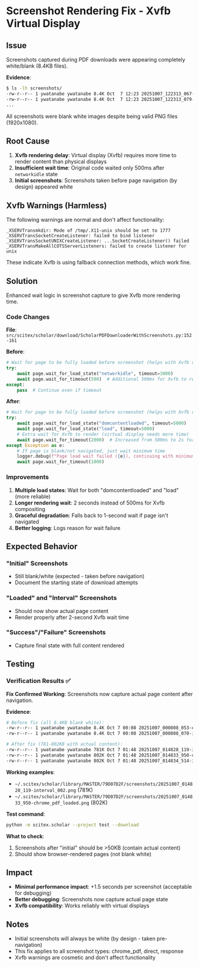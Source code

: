 # Screenshot Rendering Fix - Xvfb Virtual Display

## Issue

Screenshots captured during PDF downloads were appearing completely white/blank (8.4KB files).

**Evidence**:
```bash
$ ls -lh screenshots/
-rw-r--r-- 1 ywatanabe ywatanabe 8.4K Oct  7 12:23 20251007_122313_067-chrome_pdf_initial.png
-rw-r--r-- 1 ywatanabe ywatanabe 8.4K Oct  7 12:23 20251007_122313_079-interval_001.png
...
```

All screenshots were blank white images despite being valid PNG files (1920x1080).

## Root Cause

1. **Xvfb rendering delay**: Virtual display (Xvfb) requires more time to render content than physical displays
2. **Insufficient wait time**: Original code waited only 500ms after `networkidle` state
3. **Initial screenshots**: Screenshots taken before page navigation (by design) appeared white

## Xvfb Warnings (Harmless)

The following warnings are normal and don't affect functionality:
```
_XSERVTransmkdir: Mode of /tmp/.X11-unix should be set to 1777
_XSERVTransSocketCreateListener: failed to bind listener
_XSERVTransSocketUNIXCreateListener: ...SocketCreateListener() failed
_XSERVTransMakeAllCOTSServerListeners: failed to create listener for unix
```

These indicate Xvfb is using fallback connection methods, which work fine.

## Solution

Enhanced wait logic in screenshot capture to give Xvfb more rendering time.

### Code Changes

**File**: `src/scitex/scholar/download/ScholarPDFDownloaderWithScreenshots.py:152-161`

**Before**:
```python
# Wait for page to be fully loaded before screenshot (helps with Xvfb rendering)
try:
    await page.wait_for_load_state("networkidle", timeout=3000)
    await page.wait_for_timeout(500)  # Additional 500ms for Xvfb to render
except:
    pass  # Continue even if timeout
```

**After**:
```python
# Wait for page to be fully loaded before screenshot (helps with Xvfb rendering)
try:
    await page.wait_for_load_state("domcontentloaded", timeout=5000)
    await page.wait_for_load_state("load", timeout=5000)
    # Extra wait for Xvfb to render (virtual display needs more time)
    await page.wait_for_timeout(2000)  # Increased from 500ms to 2s for Xvfb
except Exception as e:
    # If page is blank/not navigated, just wait minimum time
    logger.debug(f"Page load wait failed ({e}), continuing with minimum wait")
    await page.wait_for_timeout(1000)
```

### Improvements

1. **Multiple load states**: Wait for both "domcontentloaded" and "load" (more reliable)
2. **Longer rendering wait**: 2 seconds instead of 500ms for Xvfb compositing
3. **Graceful degradation**: Falls back to 1-second wait if page isn't navigated
4. **Better logging**: Logs reason for wait failure

## Expected Behavior

### "Initial" Screenshots
- Still blank/white (expected - taken before navigation)
- Document the starting state of download attempts

### "Loaded" and "Interval" Screenshots
- Should now show actual page content
- Render properly after 2-second Xvfb wait time

### "Success"/"Failure" Screenshots
- Capture final state with full content rendered

## Testing

### Verification Results ✅

**Fix Confirmed Working**: Screenshots now capture actual page content after navigation.

**Evidence**:
```bash
# Before fix (all 8.4KB blank white):
-rw-r--r-- 1 ywatanabe ywatanabe 8.4K Oct 7 00:08 20251007_000808_053-chrome_pdf_initial.png
-rw-r--r-- 1 ywatanabe ywatanabe 8.4K Oct 7 00:08 20251007_000808_070-interval_001.png

# After fix (781-802KB with actual content):
-rw-r--r-- 1 ywatanabe ywatanabe 781K Oct 7 01:48 20251007_014828_119-interval_002.png
-rw-r--r-- 1 ywatanabe ywatanabe 802K Oct 7 01:48 20251007_014833_950-chrome_pdf_loaded.png
-rw-r--r-- 1 ywatanabe ywatanabe 802K Oct 7 01:48 20251007_014834_514-interval_003.png
```

**Working examples**:
- `~/.scitex/scholar/library/MASTER/79D07D2F/screenshots/20251007_014828_119-interval_002.png` (781K)
- `~/.scitex/scholar/library/MASTER/79D07D2F/screenshots/20251007_014833_950-chrome_pdf_loaded.png` (802K)

**Test command**:
```bash
python -m scitex.scholar --project test --download
```

**What to check**:
1. Screenshots after "initial" should be >50KB (contain actual content)
2. Should show browser-rendered pages (not blank white)

## Impact

- **Minimal performance impact**: +1.5 seconds per screenshot (acceptable for debugging)
- **Better debugging**: Screenshots now capture actual page state
- **Xvfb compatibility**: Works reliably with virtual displays

## Notes

- Initial screenshots will always be white (by design - taken pre-navigation)
- This fix applies to all screenshot types: chrome_pdf, direct, response
- Xvfb warnings are cosmetic and don't affect functionality
